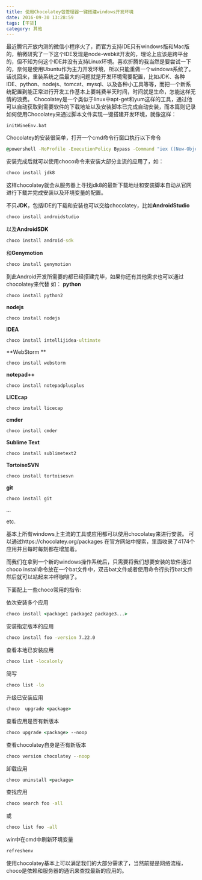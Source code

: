 ```yaml
---
title: 使用Chocolatey包管理器一键搭建windows开发环境
date: 2016-09-30 13:28:59
tags: [干货]
category: 其他
---
```


最近腾讯开放内测的微信小程序火了，而官方支持IDE只有windows版和Mac版的，稍微研究了一下这个IDE发现是node-webkit开发的，理论上应该是跨平台的，但不知为何这个IDE并没有支持Linux环境。喜欢折腾的我当然是要尝试一下的，奈何是使用Ubuntu作为主力开发环境，所以只能重做一个windows系统了。
话说回来，重装系统之后最大的问题就是开发环境需要配置，比如JDK、各种IDE、python、nodejs、tomcat、mysql、以及各种小工具等等，而把一个新系统配置到能正常进行开发工作基本上要耗费半天时间，时间就是生命，怎能这样无情的浪费。
Chocolatey是一个类似于linux中apt-get和yum这样的工具，通过他可以自动获取到需要软件的下载地址以及安装脚本已完成自动安装，而本篇则记录如何使用Chocolatey来通过脚本文件实现一键搭建开发环境，就像这样：
```
initWineEnv.bat
```
<!-- more -->

Chocolatey的安装很简单，打开一个cmd命令行窗口执行以下命令
```cmd
@powershell -NoProfile -ExecutionPolicy Bypass -Command "iex ((New-Object System.Net.WebClient).DownloadString('https://chocolatey.org/install.ps1'))" && SET "PATH=%PATH%;%ALLUSERSPROFILE%\chocolatey\bin"
```

安装完成后就可以使用choco命令来安装大部分主流的应用了，如：
```cmd
choco install jdk8
```
这样chocolatey就会从服务器上寻找jdk8的最新下载地址和安装脚本自动从官网进行下载并完成安装以及环境变量的配置。

不只**JDK**，包括IDE的下载和安装也可以交给chocolatey，比如**AndroidStudio**
```cmd
choco install androidstudio
```
以及**AndroidSDK**
```cmd
choco install android-sdk
```
和**Genymotion**
```cmd
choco install genymotion
```

到此Android开发所需要的都已经搭建完毕，如果你还有其他需求也可以通过chocolatey来代替
如：
**python**
```cmd
choco install python2
```

**nodejs**
```cmd
choco install nodejs 
```

**IDEA**
```cmd
choco install intellijidea-ultimate
```

**WebStorm **
```cmd
choco install webstorm 
```

**notepad++**
```cmd
choco install notepadplusplus 
```

**LICEcap**
```cmd
choco install licecap
```

**cmder**
```cmd
choco install cmder
```

**Sublime Text**
```cmd
choco install sublimetext2
```

**TortoiseSVN**
```cmd
choco install tortoisesvn
```

**git**
```cmd
choco install git
```

...

etc.

基本上所有windows上主流的工具或应用都可以使用chocolatey来进行安装。
可以通过https://chocolatey.org/packages 在官方网站中搜索，里面收录了4174个应用并且每时每刻都在增加着。

而我们在拿到一个新的windows操作系统后，只需要将我们想要安装的软件通过choco install命令放在一个bat文件中，双击bat文件或者使用命令行执行bat文件然后就可以站起来冲杯咖啡了。

下面配上一些choco常用的指令:

依次安装多个应用
```cmd
choco install <package1 package2 package3...>
```

安装指定版本的应用
```cmd
choco install foo -version 7.22.0
```

查看本地已安装应用
```cmd
choco list -localonly
```
简写
```cmd
choco list -lo
```

升级已安装应用
```cmd
choco  upgrade <package>
```

查看应用是否有新版本
```cmd
choco upgrade <package> --noop
```

查看chocolatey自身是否有新版本
```cmd
choco version chocolatey --noop
```

卸载应用
```cmd
choco uninstall <package>
```

查找应用
```cmd
choco search foo -all
```
或
```cmd
choco list foo -all
```

win中在cmd中刷新环境变量
```cmd
refreshenv
```

使用chocolatey基本上可以满足我们的大部分需求了，当然前提是网络流程，choco是依赖和服务器的通讯来查找最新的应用的。